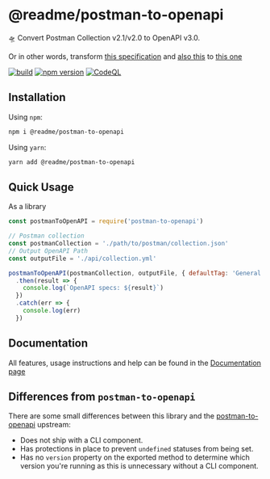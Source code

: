# @readme/postman-to-openapi

🛸 Convert Postman Collection v2.1/v2.0 to OpenAPI v3.0.

Or in other words, transform [this specification](https://schema.getpostman.com/json/collection/v2.1.0/collection.json) and [also this](https://schema.getpostman.com/json/collection/v2.0.0/collection.json) to [this one](http://spec.openapis.org/oas/v3.0.3.html)

[![build](https://github.com/readmeio/postman-to-openapi/workflows/Build/badge.svg)](https://github.com/readmeio/postman-to-openapi/actions)
[![npm version](https://img.shields.io/npm/v/@readme/postman-to-openapi
)](https://npm.im/@readme/postman-to-openapi)
[![CodeQL](https://github.com/readmeio/postman-to-openapi/actions/workflows/codeql-analysis.yml/badge.svg)](https://github.com/readmeio/postman-to-openapi/actions/workflows/codeql-analysis.yml)

## Installation

Using `npm`:

```bash
npm i @readme/postman-to-openapi
```

Using `yarn`:

```bash
yarn add @readme/postman-to-openapi
```

## Quick Usage

As a library

```js
const postmanToOpenAPI = require('postman-to-openapi')

// Postman collection
const postmanCollection = './path/to/postman/collection.json'
// Output OpenAPI Path
const outputFile = './api/collection.yml'

postmanToOpenAPI(postmanCollection, outputFile, { defaultTag: 'General' })
  .then(result => {
    console.log(`OpenAPI specs: ${result}`)
  })
  .catch(err => {
    console.log(err)
  })
```

## Documentation

All features, usage instructions and help can be found in the [Documentation page](https://joolfe.github.io/postman-to-openapi/)

## Differences from `postman-to-openapi`

There are some small differences between this library and the [postman-to-openapi](https://npm.im/postman-to-openapi) upstream:

* Does not ship with a CLI component.
* Has protections in place to prevent `undefined` statuses from being set.
* Has no `version` property on the exported method to determine which version you're running as this is unnecessary without a CLI component.
